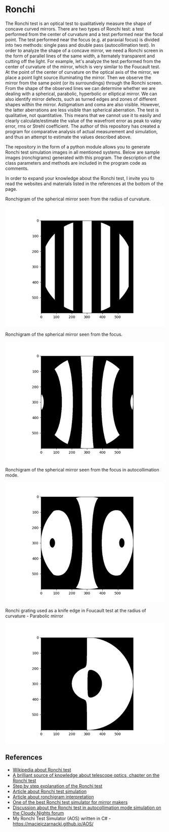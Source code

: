 # Ronchi

The Ronchi test is an optical test to qualitatively measure the shape of concave curved mirrors.
There are two types of Ronchi test: a test performed from the center of curvature and a test performed near the focal point. 
The test performed near the focus (e.g. at paraxial focus) is divided into two methods: single pass and double pass (autocollimation test). 
In order to analyze the shape of a concave mirror, we need a Ronchi screen in the form of parallel lines of the same width, a
lternately transparent and cutting off the light. For example, let's analyze the test performed from the center of curvature of the mirror, 
which is very similar to the Foucault test. At the point of the center of curvature on the optical axis of the mirror, 
we place a point light source illuminating the mirror. Then we observe the mirror from the same point (or its surroundings) through the Ronchi screen. 
From the shape of the observed lines we can determine whether we are dealing with a spherical, parabolic, hyperbolic or elliptical mirror. We can also identify mirror defects, such as turned edges and zones of different shapes within the mirror. 
Astigmatism and coma are also visible. However, the latter aberrations are less visible than spherical aberration. 
The test is qualitative, not quantitative. This means that we cannot use it to easily and clearly calculate/estimate the value of the wavefront error as peak to valey error, rms or Strehl coefficient. The author of this repository has created a program for comparative analysis of actual measurement and simulation, 
and thus an attempt to estimate the values described above.

The repository in the form of a python module allows you to generate Ronchi test simulation images in all mentioned systems. Below are sample images (ronchigrams) generated with this program. The description of the class parameters and methods are included in the program code as comments.

In order to expand your knowledge about the Ronchi test, I invite you to read the websites and materials listed in the references at the bottom of the page.

Ronchigram of the spherical mirror seen from the radius of curvature.

![Ronchigram of the spherical mirror seen from the radius of curvature](/images/Sphere_at_roc.png)

Ronchigram of the spherical mirror seen from the focus.

![Ronchigram of the spherical mirror seen from the focus](/images/Sphere_at_focus.png)

Ronchigram of the spherical mirror seen from the focus in autocollimation mode.

![Ronchigram of the spherical mirror seen from the focus in autocollimation mode](/images/Sphere_at_focus_autocollimation_mode.png)

Ronchi grating used as a knife edge in Foucault test at the radius of curvature - Parabolic mirror

![Ronchi grating used as a knife edge in Foucault test at the radius of curvature - Parabolic mirror](/images/Parabola_at_roc_ronchi_as_knife_edge.png)


## References
- [Wikipedia about Ronchi test](https://en.wikipedia.org/wiki/Ronchi_test)
- [A brilliant source of knowledge about telescope optics, chapter on the Ronchi test](https://www.telescope-optics.net/ronchi_test.htm)
- [Step by step explanation of the Ronchi test](https://www.atm-workshop.com/ronchi-test.html)
- [Article about Ronchi test simulation](http://www.atm-workshop.com/ronchi-sim.html)
- [Article about ronchigram interpretation](https://stellafane.org/tm/atm/test/ronchigrams.html)
- [One of the best Ronchi test simulator for mirror makers](https://www.bbastrodesigns.com/ronchi.html)
- [Discussion about the Ronchi test in autocollimation mode simulation on the Cloudy Nights forum](https://www.cloudynights.com/topic/812098-dpac-test-simulation-comparison/?hl=aos)
- My Ronchi Test Simulator (AOS) written in C# - https://maciejczarnacki.github.io/AOS/
